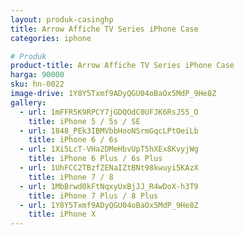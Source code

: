 ```yaml
---
layout: produk-casinghp
title: Arrow Affiche TV Series iPhone Case
categories: iphone

# Produk
product-title: Arrow Affiche TV Series iPhone Case
harga: 90000
sku: hn-0022
image-drive: 1Y8Y5Txmf9ADyQGU04oBaOx5MdP_9He8Z
gallery:
  - url: 1mFFR5K9RPCY7jGDQOdC0UFJK6RsJ55_O
    title: iPhone 5 / 5s / SE
  - url: 1848_PEk3IBMVbbHooNSrmGqcLPtOeiLb
    title: iPhone 6 / 6s
  - url: 1Xi5LcT-VHa2DMeHbvUpT5hXEx8KvyjWg
    title: iPhone 6 Plus / 6s Plus
  - url: 1UhFCC2TBzfZENaIZtBNt98kwuyi5KAzX
    title: iPhone 7 / 8
  - url: 1MbBrwd0kFtNqxyUxBjJJ_R4wDoX-h3T9
    title: iPhone 7 Plus / 8 Plus
  - url: 1Y8Y5Txmf9ADyQGU04oBaOx5MdP_9He8Z
    title: iPhone X
---
```

